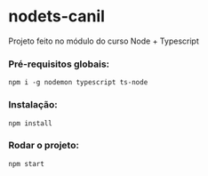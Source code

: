 # nodets-canil
Projeto feito no módulo do curso Node + Typescript 

### Pré-requisitos globais:
`npm i -g nodemon typescript ts-node`

### Instalação: 
`npm install`

### Rodar o projeto:
`npm start`